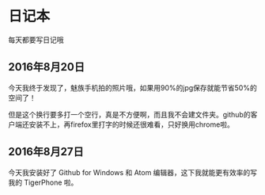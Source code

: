 # 日记本

每天都要写日记哦

## 2016年8月20日
今天我终于发现了，魅族手机拍的照片哦，如果用90%的jpg保存就能节省50%的空间了！

但是这个换行要多打一个空行，真是不方便啊，而且我不会建文件夹。github的客户端还安装不上，再firefox里打字的时候还很难看，只好换用chrome啦。

## 2016年8月27日
今天我安装好了 Github for Windows 和 Atom 编辑器，这下我就能更有效率的写我的 TigerPhone 啦。
